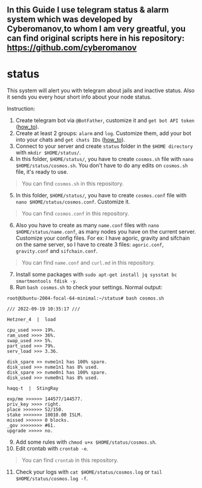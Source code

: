 ## In this Guide I use telegram status & alarm system which was developed by Cyberomanov,to whom  I am very greatful, you can find original scripts here in his repository:   https://github.com/cyberomanov 
# status
This system will alert you with telegram about jails and inactive status. Also it sends you every hour short info about your node status.

Instruction:

1. Create telegram bot via `@BotFather`, customize it and `get bot API token` ([how_to](https://www.siteguarding.com/en/how-to-get-telegram-bot-api-token)).
2. Create at least 2 groups: `alarm` and `log`. Customize them, add your bot into your chats and `get chats IDs` ([how_to](https://stackoverflow.com/questions/32423837/telegram-bot-how-to-get-a-group-chat-id)).
3. Connect to your server and create `status` folder in the `$HOME directory` with `mkdir $HOME/status/`.
4. In this folder, `$HOME/status/`, you have to create `cosmos.sh` file with `nano $HOME/status/cosmos.sh`. You don't have to do any edits on `cosmos.sh` file, it's ready to use.
> You can find `cosmos.sh` in this repository.
5. In this folder, `$HOME/status/`, you have to create `cosmos.conf` file with `nano $HOME/status/cosmos.conf`. Customize it.
> You can find `cosmos.conf` in this repository.
6. Also you have to create as many `name.conf` files with `nano $HOME/status/name.conf`, as many nodes you have on the current server. Customize your config files. For ex: I have agoric, gravity and sifchain on the same server, so I have to create 3 files: `agoric.conf`, `gravity.conf` and `sifchain.conf`.
> You can find `name.conf` and `curl.md` in this repository.
7. Install some packages with `sudo apt-get install jq sysstat bc smartmontools fdisk -y`.
8. Run `bash cosmos.sh` to check your settings. Normal output:
```
root@Ubuntu-2004-focal-64-minimal:~/status# bash cosmos.sh

/// 2022-09-19 10:35:17 ///

Hetzner_4  |  load

cpu_used >>>> 19%.
ram_used >>>> 36%.
swap_used >>> 5%.
part_used >>> 79%.
serv_load >>> 3.36.

disk_spare >> nvme1n1 has 100% spare.
disk_used >>> nvme1n1 has 8% used.
disk_spare >> nvme0n1 has 100% spare.
disk_used >>> nvme0n1 has 8% used.

haqq-t  |  StingRay

exp/me >>>>>> 144577/144577.
priv_key >>>> right.
place >>>>>>> 52/150.
stake >>>>>>> 10010.00 ISLM.
missed >>>>>> 0 blocks.
_gov >>>>>>>> #61.
upgrade >>>>> no.

```
9. Add some rules with `chmod u+x $HOME/status/cosmos.sh`.
10. Edit crontab with `crontab -e`.
> You can find `crontab` in this repository.
11. Check your logs with `cat $HOME/status/cosmos.log` or `tail $HOME/status/cosmos.log -f`.
